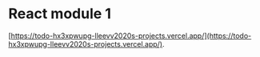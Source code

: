 # React module 1

[https://todo-hx3xpwupg-lleevv2020s-projects.vercel.app/](https://todo-hx3xpwupg-lleevv2020s-projects.vercel.app/).
